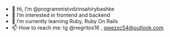 - 👋 Hi, I’m @programmistvdzinsahirybashke
- 👀 I’m interested in frontend and backend 
- 🌱 I’m currently learning Ruby, Ruby On Rails
- 📫 How to reach me: tg @negritos16 , qwezxc54@outlook.com

<!---
programmistvdzinsahirybashke/programmistvdzinsahirybashke is a ✨ special ✨ repository because its `README.md` (this file) appears on your GitHub profile.
You can click the Preview link to take a look at your changes.
--->
